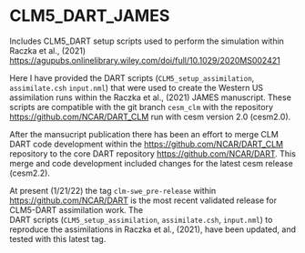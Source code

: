 # CLM5_DART_JAMES
Includes CLM5_DART setup scripts used to perform the simulation within Raczka et al., (2021) https://agupubs.onlinelibrary.wiley.com/doi/full/10.1029/2020MS002421

Here I have provided the DART scripts (`CLM5_setup_assimilation`, `assimilate.csh` `input.nml`) that were used to create the Western US assimilation runs within the Raczka et al., (2021) JAMES manuscript.  These scripts are compatible with the git branch `cesm_clm` with the repository https://github.com/NCAR/DART_CLM run with cesm version 2.0 (cesm2.0).

After the mansucript publication there has been an effort to merge CLM DART code development within the https://github.com/NCAR/DART_CLM repository to the core DART repository https://github.com/NCAR/DART.  This merge and code development included changes for the latest cesm release (cesm2.2).  

At present (1/21/22) the tag `clm-swe_pre-release` within https://github.com/NCAR/DART is the most recent validated release for CLM5-DART assimilation work.  The   
DART scripts (`CLM5_setup_assimilation`, `assimilate.csh`, `input.nml`) to reproduce the assimilations in Raczka et al., (2021), have been updated, and tested with this latest tag. 
